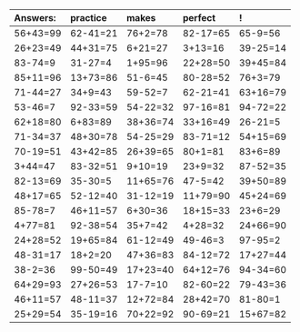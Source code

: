 | Answers: | practice | makes | perfect | ! |
| :--- | :--- | :--- | :--- | :--- |
| 56+43=99 | 62-41=21 | 76+2=78 | 82-17=65 | 65-9=56 | 
| 26+23=49 | 44+31=75 | 6+21=27 | 3+13=16 | 39-25=14 | 
| 83-74=9 | 31-27=4 | 1+95=96 | 22+28=50 | 39+45=84 | 
| 85+11=96 | 13+73=86 | 51-6=45 | 80-28=52 | 76+3=79 | 
| 71-44=27 | 34+9=43 | 59-52=7 | 62-21=41 | 63+16=79 | 
| 53-46=7 | 92-33=59 | 54-22=32 | 97-16=81 | 94-72=22 | 
| 62+18=80 | 6+83=89 | 38+36=74 | 33+16=49 | 26-21=5 | 
| 71-34=37 | 48+30=78 | 54-25=29 | 83-71=12 | 54+15=69 | 
| 70-19=51 | 43+42=85 | 26+39=65 | 80+1=81 | 83+6=89 | 
| 3+44=47 | 83-32=51 | 9+10=19 | 23+9=32 | 87-52=35 | 
| 82-13=69 | 35-30=5 | 11+65=76 | 47-5=42 | 39+50=89 | 
| 48+17=65 | 52-12=40 | 31-12=19 | 11+79=90 | 45+24=69 | 
| 85-78=7 | 46+11=57 | 6+30=36 | 18+15=33 | 23+6=29 | 
| 4+77=81 | 92-38=54 | 35+7=42 | 4+28=32 | 24+66=90 | 
| 24+28=52 | 19+65=84 | 61-12=49 | 49-46=3 | 97-95=2 | 
| 48-31=17 | 18+2=20 | 47+36=83 | 84-12=72 | 17+27=44 | 
| 38-2=36 | 99-50=49 | 17+23=40 | 64+12=76 | 94-34=60 | 
| 64+29=93 | 27+26=53 | 17-7=10 | 82-60=22 | 79-43=36 | 
| 46+11=57 | 48-11=37 | 12+72=84 | 28+42=70 | 81-80=1 | 
| 25+29=54 | 35-19=16 | 70+22=92 | 90-69=21 | 15+67=82 | 
